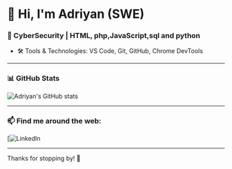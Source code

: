 # 👋 Hi, I'm Adriyan (SWE)

### 🌱 CyberSecurity | HTML, php,JavaScript,sql and python

- 🛠️ Tools & Technologies: VS Code, Git, GitHub, Chrome DevTools



---

### 📊 GitHub Stats

![Adriyan's GitHub stats](https://github-readme-stats.vercel.app/api?username=EdiIsNotHere&show_icons=true&theme=radical)

---

### 📫 Find me around the web:

[![LinkedIn](https://www.linkedin.com/in/adriyan-shayani-984a2b348/)  

---

Thanks for stopping by! 👋

